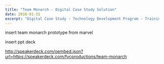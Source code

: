```yaml
---
title: "Team Monarch - Digital Case Study Solution"
date: 2016-01-31
excerpt: "Digital Case Study - Technology Development Program - Training at Accenture in St Charles"
---
```


insert team monarch prototype from marvel

insert ppt deck

http://speakerdeck.com/oembed.json?url=https://speakerdeck.com/fvcproductions/team-monarch